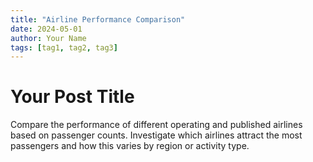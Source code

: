 ```yaml
---
title: "Airline Performance Comparison"
date: 2024-05-01
author: Your Name
tags: [tag1, tag2, tag3]
---
```


# Your Post Title

 Compare the performance of different operating and published airlines based on passenger counts. Investigate which airlines attract the most passengers and how this varies by region or activity type.